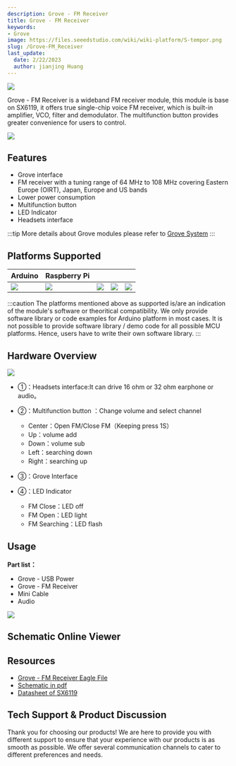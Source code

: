 ```yaml
---
description: Grove - FM Receiver
title: Grove - FM Receiver
keywords:
- Grove
image: https://files.seeedstudio.com/wiki/wiki-platform/S-tempor.png
slug: /Grove-FM_Receiver
last_update:
  date: 2/22/2023
  author: jianjing Huang
---
```

<!-- ---
name: Grove - FM Receiver
category: Sensor
bzurl: https://seeedstudio.com/Grove-FM-Receiver-p-1841.html
oldwikiname: Grove_-_FM_Receiver
prodimagename: Grove_FM_Receiver_Photo.jpg
bzprodimageurl: https://statics3.seeedstudio.com/images/product/Grove FM Receiver.jpg
surveyurl: https://www.research.net/r/Grove-FM_Receiver
sku: 107020005
tags: grove_digital, io_3v3, io_5v, plat_duino, plat_linkit, plat_pi, plat_bbg
--- -->

![](https://files.seeedstudio.com/wiki/Grove-FM_Receiver/img/Grove_FM_Receiver_Photo.jpg)

Grove - FM Receiver is a wideband FM receiver module, this module is base on SX6119, it offers true single-chip voice FM receiver, which is built-in amplifier, VCO, filter and demodulator. The multifunction button provides greater convenience for users to control.

[![](https://files.seeedstudio.com/wiki/common/Get_One_Now_Banner.png)](https://www.seeedstudio.com/Grove-FM-Receiver-p-1841.html)

Features
--------

- Grove interface
- FM receiver with a tuning range of 64 MHz to 108 MHz covering Eastern Europe (OIRT), Japan, Europe and US bands
- Lower power consumption
- Multifunction button
- LED Indicator
- Headsets interface

:::tip
More details about Grove modules please refer to [Grove System](https://wiki.seeedstudio.com/Grove_System/)
:::

Platforms Supported
-------------------

| Arduino                                                                                             | Raspberry Pi                                                                                             |                                                                                                 |                                                                                                          |                                                                                                    |
|-----------------------------------------------------------------------------------------------------|----------------------------------------------------------------------------------------------------------|-------------------------------------------------------------------------------------------------|---------------------------------------------------------------------------------------------------|----------------------------------------------------------------------------------------------------|
| ![](https://files.seeedstudio.com/wiki/wiki_english/docs/images/arduino_logo.jpg) | ![](https://files.seeedstudio.com/wiki/wiki_english/docs/images/raspberry_pi_logo.jpg) | ![](https://files.seeedstudio.com/wiki/wiki_english/docs/images/bbg_logo.jpg) | ![](https://files.seeedstudio.com/wiki/wiki_english/docs/images/wio_logo_n.jpg) | ![](https://files.seeedstudio.com/wiki/wiki_english/docs/images/linkit_logo.jpg) |

:::caution
The platforms mentioned above as supported is/are an indication of the module's software or theoritical compatibility. We only provide software library or code examples for Arduino platform in most cases. It is not possible to provide software library / demo code for all possible MCU platforms. Hence, users have to write their own software library.
:::

Hardware Overview
------------------

![](https://files.seeedstudio.com/wiki/Grove-FM_Receiver/img/Grove-FM_v2.0_Top.jpg)

- ①：Headsets interface:It can drive 16 ohm or 32 ohm earphone or audio。
- ②：Multifunction button ：Change volume and select channel

  - Center：Open FM/Close FM（Keeping press 1S）
  - Up：volume add
  - Down：volume sub
  - Left：searching down
  - Right：searching up

- ③：Grove Interface
- ④：LED Indicator

  - FM Close：LED off
  - FM Open：LED light
  - FM Searching：LED flash

Usage
-----

**Part list：**

- Grove - USB Power
- Grove - FM Receiver
- Mini Cable
- Audio

![](https://files.seeedstudio.com/wiki/Grove-FM_Receiver/img/Grove-FM_Receiver_Photo.jpg)

## Schematic Online Viewer

<div className="altium-ecad-viewer" data-project-src="https://files.seeedstudio.com/wiki/Grove-FM_Receiver/res/Grove-FM_Receiver_v1.0_eagle.zip" style={{borderRadius: '0px 0px 4px 4px', height: 500, borderStyle: 'solid', borderWidth: 1, borderColor: 'rgb(241, 241, 241)', overflow: 'hidden', maxWidth: 1280, maxHeight: 700, boxSizing: 'border-box'}}>
</div>

Resources
--------

- [Grove - FM Receiver Eagle File](https://files.seeedstudio.com/wiki/Grove-FM_Receiver/res/Grove-FM_Receiver_v1.0_eagle.zip)
- [Schematic in pdf](https://files.seeedstudio.com/wiki/Grove-FM_Receiver/res/Grove-FM_Receiver_v1.0_sch_pdf.pdf)
- [Datasheet of SX6119](https://files.seeedstudio.com/wiki/Grove-FM_Receiver/res/SX6119_收音IC_datasheet.pdf)

<!-- This Markdown file was created from https://www.seeedstudio.com/wiki/Grove_-_FM_Receiver -->

## Tech Support & Product Discussion

Thank you for choosing our products! We are here to provide you with different support to ensure that your experience with our products is as smooth as possible. We offer several communication channels to cater to different preferences and needs.

<div class="button_tech_support_container">
<a href="https://forum.seeedstudio.com/" class="button_forum"></a> 
<a href="https://www.seeedstudio.com/contacts" class="button_email"></a>
</div>

<div class="button_tech_support_container">
<a href="https://discord.gg/eWkprNDMU7" class="button_discord"></a> 
<a href="https://github.com/Seeed-Studio/wiki-documents/discussions/69" class="button_discussion"></a>
</div>
